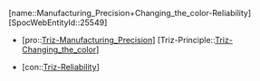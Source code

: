 ﻿---
type: TrizContradiction
aliases:
- Manufacturing_Precision+Changing_the_color-Reliability
license: CC BY-SA 4.0
copyright: https://github.com/SpocWeb
IsDeleted: false
IsReadOnly: false
Confidential: public
tags: 
- Triz/Contradiction
---
[name::Manufacturing_Precision+Changing_the_color-Reliability]
[SpocWebEntityId::25549]
+ [pro::[Triz-Manufacturing_Precision](tech/Triz/Parameter/Triz-Manufacturing_Precision.md)]
[Triz-Principle::[Triz-Changing_the_color](tech/Triz/Principle/Triz-Changing_the_color.md)]
- [con::[Triz-Reliability](tech/Triz/Parameter/Triz-Reliability.md)]

